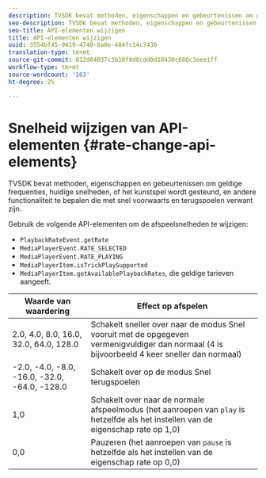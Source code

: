 ```yaml
---
description: TVSDK bevat methoden, eigenschappen en gebeurtenissen om geldige frequenties, huidige snelheden, of het kunstspel wordt gesteund, en andere functionaliteit te bepalen die met snel voorwaarts en terugspoelen verwant zijn.
seo-description: TVSDK bevat methoden, eigenschappen en gebeurtenissen om geldige frequenties, huidige snelheden, of het kunstspel wordt gesteund, en andere functionaliteit te bepalen die met snel voorwaarts en terugspoelen verwant zijn.
seo-title: API-elementen wijzigen
title: API-elementen wijzigen
uuid: 3554bf45-9419-4740-8a0e-484fc14c7436
translation-type: tm+mt
source-git-commit: 812d04037c3b18f8d8cdd0d18430c686c3eee1ff
workflow-type: tm+mt
source-wordcount: '163'
ht-degree: 2%

---
```



# Snelheid wijzigen van API-elementen {#rate-change-api-elements}

TVSDK bevat methoden, eigenschappen en gebeurtenissen om geldige frequenties, huidige snelheden, of het kunstspel wordt gesteund, en andere functionaliteit te bepalen die met snel voorwaarts en terugspoelen verwant zijn.

<!--<a id="section_E5D37C71323947E2AED8B866D9835E31"></a>-->

Gebruik de volgende API-elementen om de afspeelsnelheden te wijzigen:

* `PlaybackRateEvent.getRate`
* `MediaPlayerEvent.RATE_SELECTED`
* `MediaPlayerEvent.RATE_PLAYING`
* `MediaPlayerItem.isTrickPlaySupported`
* `MediaPlayerItem.getAvailablePlaybackRates`, die geldige tarieven aangeeft.

| Waarde van waardering | Effect op afspelen |
|---|---|
| 2.0, 4.0, 8.0, 16.0, 32.0, 64.0, 128.0 | Schakelt sneller over naar de modus Snel vooruit met de opgegeven vermenigvuldiger dan normaal (4 is bijvoorbeeld 4 keer sneller dan normaal) |
| -2.0, -4.0, -8.0, -16.0, -32.0, -64.0, -128.0 | Schakelt over op de modus Snel terugspoelen |
| 1,0 | Schakelt over naar de normale afspeelmodus (het aanroepen van `play` is hetzelfde als het instellen van de eigenschap rate op 1,0) |
| 0,0 | Pauzeren (het aanroepen van `pause` is hetzelfde als het instellen van de eigenschap rate op 0,0) |

